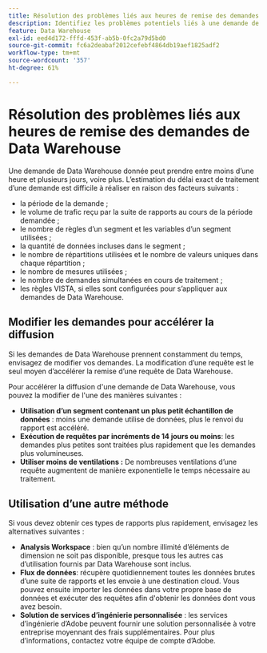 ```yaml
---
title: Résolution des problèmes liés aux heures de remise des demandes de Data Warehouse
description: Identifiez les problèmes potentiels liés à une demande de Data Warehouse qui peuvent prolonger les délais de remise.
feature: Data Warehouse
exl-id: eed4d172-fffd-453f-ab5b-0fc2a79d5bd0
source-git-commit: fc6a2deabaf2012cefebf4864db19aef1825adf2
workflow-type: tm+mt
source-wordcount: '357'
ht-degree: 61%

---
```


# Résolution des problèmes liés aux heures de remise des demandes de Data Warehouse

Une demande de Data Warehouse donnée peut prendre entre moins d’une heure et plusieurs jours, voire plus. L’estimation du délai exact de traitement d’une demande est difficile à réaliser en raison des facteurs suivants :

* la période de la demande ;
* le volume de trafic reçu par la suite de rapports au cours de la période demandée ;
* le nombre de règles d’un segment et les variables d’un segment utilisées ;
* la quantité de données incluses dans le segment ;
* le nombre de répartitions utilisées et le nombre de valeurs uniques dans chaque répartition ;
* le nombre de mesures utilisées ;
* le nombre de demandes simultanées en cours de traitement ;
* les règles VISTA, si elles sont configurées pour s’appliquer aux demandes de Data Warehouse.

## Modifier les demandes pour accélérer la diffusion

Si les demandes de Data Warehouse prennent constamment du temps, envisagez de modifier vos demandes. La modification d’une requête est le seul moyen d’accélérer la remise d’une requête de Data Warehouse.

Pour accélérer la diffusion d&#39;une demande de Data Warehouse, vous pouvez la modifier de l&#39;une des manières suivantes :

* **Utilisation d’un segment contenant un plus petit échantillon de données** : moins une demande utilise de données, plus le renvoi du rapport est accéléré.
* **Exécution de requêtes par incréments de 14 jours ou moins**: les demandes plus petites sont traitées plus rapidement que les demandes plus volumineuses.
* **Utiliser moins de ventilations :** De nombreuses ventilations d’une requête augmentent de manière exponentielle le temps nécessaire au traitement.

## Utilisation d’une autre méthode

Si vous devez obtenir ces types de rapports plus rapidement, envisagez les alternatives suivantes :

* **Analysis Workspace** : bien qu’un nombre illimité d’éléments de dimension ne soit pas disponible, presque tous les autres cas d’utilisation fournis par Data Warehouse sont inclus.
* **Flux de données**: récupère quotidiennement toutes les données brutes d’une suite de rapports et les envoie à une destination cloud. Vous pouvez ensuite importer les données dans votre propre base de données et exécuter des requêtes afin d&#39;obtenir les données dont vous avez besoin.
* **Solution de services d’ingénierie personnalisée** : les services d’ingénierie d’Adobe peuvent fournir une solution personnalisée à votre entreprise moyennant des frais supplémentaires. Pour plus d’informations, contactez votre équipe de compte d’Adobe.
